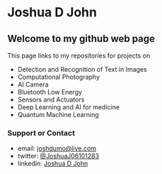 # Joshua D John
## Welcome to my github web page

This page links to my repositories for projects on
* Detection and Recognition of Text in Images
* Computational Photography
* AI Camera
* Bluetooth Low Energy
* Sensors and Actuators
* Deep Learning and AI for medicine
* Quantum Machine Learning





### Support or Contact
* email: [joshdumo@live.com](joshdumo@live.com)
* twitter: [@JoshuaJ06101283](https://twitter.com/JoshuaJo6101283?s=09)
* linkedin: [Joshua D John](https://www.linkedin.com/joshua-d-john-648ba828)
